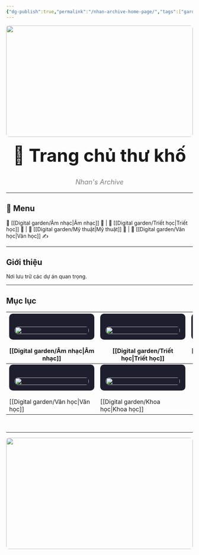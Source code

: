 ```yaml
---
{"dg-publish":true,"permalink":"/nhan-archive-home-page/","tags":["gardenEntry"]}
---
```


<div align="center">
  <img src="https://i.imgur.com/n3y46Y2.jpg" style="width: 100%; max-height: 300px; object-fit: cover; border-radius: 8px;">
</div>

<!-- Tiêu đề -->
<div align="center">
  <h1 style="font-size: 48px; margin-top: 20px;">📖 Trang chủ thư khố</h1>
  <p style="font-size: 18px; font-style: italic; color: gray;">Nhan's Archive</p>
</div>

<hr>

<!-- Menu -->
<h2>📂 Menu</h2>

  📁 [[Digital garden/Âm nhạc\|Âm nhạc]] 🎵 | 📁 [[Digital garden/Triết học\|Triết học]] 📖 | 📁 [[Digital garden/Mỹ thuật\|Mỹ thuật]] 🎨 | 📁 [[Digital garden/Văn học\|Văn học]] ✍️


<hr>

<!-- Giới thiệu -->
<h2>Giới thiệu</h2>
<p>Nơi lưu trữ các dự án quan trọng.</p>

<hr>

<!-- Mục lục -->
<h2>Mục lục</h2>

| <div style="background: #1E1E2E; padding: 15px; border-radius: 10px; width: 200px; text-align: center;"><br>    <img src="https://i.imgur.com/CuW7sD7.png" style="width: 100%; border-radius: 8px;"><br>  </div><br>            [[Digital garden/Âm nhạc\|Âm nhạc]]  | <div style="background: #1E1E2E; padding: 15px; border-radius: 10px; width: 200px; text-align: center;"><br>    <img src="https://i.imgur.com/cfhIXJN.png" style="width: 100%; border-radius: 8px;"><br>  </div><br>           [[Digital garden/Triết học\|Triết học]] | <div style="background: #1E1E2E; padding: 15px; border-radius: 10px; width: 200px; text-align: center;"><br>    <img src="https://i.imgur.com/4pOYkqV.png" style="width: 100%; border-radius: 8px;"><br>  </div><br>          [[Digital garden/Mỹ thuật\|Mỹ thuật]] |
| -------------------------------------------------------------------------------------------------------------------------------------------------------------------------------------------------------------------------------------------- | -------------------------------------------------------------------------------------------------------------------------------------------------------------------------------------------------------------------------------------------- | ------------------------------------------------------------------------------------------------------------------------------------------------------------------------------------------------------------------------------------------ |
| <div style="background: #1E1E2E; padding: 15px; border-radius: 10px; width: 200px; text-align: center;"><br>    <img src="https://i.imgur.com/VBpjclC.png" style="width: 100%; border-radius: 8px;"><br>  </div><br>             [[Digital garden/Văn học\|Văn học]] | <div style="background: #1E1E2E; padding: 15px; border-radius: 10px; width: 200px; text-align: center;"><br>    <img src="https://i.imgur.com/ITJN6Eq.png" style="width: 100%; border-radius: 8px;"><br>  </div><br>           [[Digital garden/Khoa học\|Khoa học]]  |                                                                                                                                                                                                                                            |

        

<hr>

<!-- Footer banner -->
<div align="center">
  <img src="https://i.imgur.com/WpGqeip.jpg" style="width: 100%; max-height: 300px; object-fit: cover; border-radius: 8px;">
</div>

